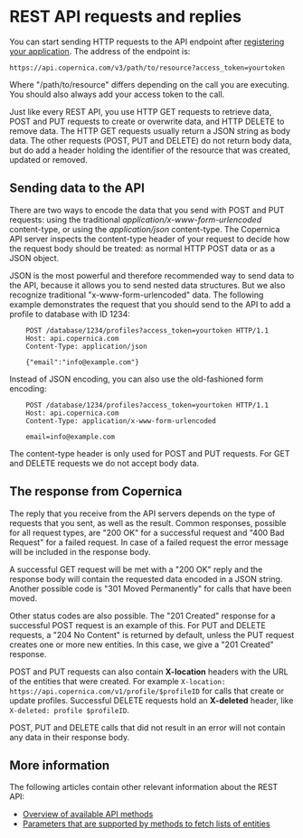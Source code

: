 # REST API requests and replies

You can start sending HTTP requests to the API endpoint after 
[registering your application](./rest-introduction). The address of the 
endpoint is:

`https://api.copernica.com/v3/path/to/resource?access_token=yourtoken`

Where "/path/to/resource" differs depending on the call you are executing. 
You should also always add your access token to the call.

Just like every REST API, you use HTTP GET requests to retrieve data, POST
and PUT requests to create or overwrite data, and HTTP DELETE to remove data.
The HTTP GET requests usually return a JSON string as body data. The other
requests (POST, PUT and DELETE) do not return body data, but do add a header
holding the identifier of the resource that was created, updated or removed.

## Sending data to the API

There are two ways to encode the data that you send with POST and PUT requests: using 
the traditional *application/x-www-form-urlencoded* content-type, or using the 
*application/json* content-type. The Copernica API server inspects the content-type
header of your request to decide how the request body should be treated: as normal
HTTP POST data or as a JSON object.

JSON is the most powerful and therefore recommended way to send data to the API, 
because it allows you to send nested data structures. But we also recognize 
traditional "x-www-form-urlencoded" data. The following example demonstrates the
request that you should send to the API to add a profile to database with ID 1234:

```
    POST /database/1234/profiles?access_token=yourtoken HTTP/1.1
    Host: api.copernica.com
    Content-Type: application/json
    
    {"email":"info@example.com"}
```

Instead of JSON encoding, you can also use the old-fashioned form encoding:

```
    POST /database/1234/profiles?access_token=yourtoken HTTP/1.1
    Host: api.copernica.com
    Content-Type: application/x-www-form-urlencoded
    
    email=info@example.com
```

The content-type header is only used for POST and PUT requests. For GET and 
DELETE requests we do not accept body data.

## The response from Copernica

The reply that you receive from the API servers depends on the type of 
requests that you sent, as well as the result. Common responses, possible 
for all request types, are "200 OK" for a successful request and "400 Bad Request" 
for a failed request. In case of a failed request the error message will 
be included in the response body.

A successful GET request will be met with a "200 OK" reply and 
the response body will contain the requested data encoded in a JSON string. 
Another possible code is "301 Moved Permanently" for calls that have been moved.

Other status codes are also possible. The "201 Created" response for a successful POST request is an example of this. For PUT and DELETE requests, a "204 No Content" is returned by default, unless the PUT request creates one or more new entities. In this case, we give a "201 Created" response.

POST and PUT requests can also contain **X-location** headers with the URL of the entities 
that were created. For example `X-location: https://api.copernica.com/v1/profile/$profileID`
for calls that create or update profiles. Successful DELETE 
requests hold an **X-deleted** header, like `X-deleted: profile $profileID`.

POST, PUT and DELETE calls that did not result in an error will not contain 
any data in their response body.

## More information

The following articles contain other relevant information about the REST API:

* [Overview of available API methods](./rest-api.md)
* [Parameters that are supported by methods to fetch lists of entities](rest-paging)
